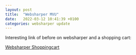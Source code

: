 ```yaml
---
layout: post
title:  "Websharper MVU"
date:   2022-03-12 10:41:39 +0100
categories: websharper update
---
```

Interesting link of before on websharper and a shopping cart:

[Websharper Shoppingcart](https://github.com/intellifactory/blogs/blob/master/user/granicz/20201231-variations-for-a-websharper-shopping-cart.md)


